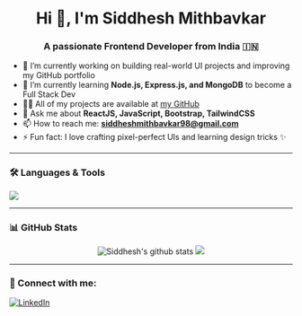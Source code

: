 <h1 align="center">Hi 👋, I'm Siddhesh Mithbavkar</h1>
<h3 align="center">A passionate Frontend Developer from India 🇮🇳</h3>

- 🔭 I’m currently working on building real-world UI projects and improving my GitHub portfolio  
- 🌱 I’m currently learning **Node.js, Express.js, and MongoDB** to become a Full Stack Dev  
- 👨‍💻 All of my projects are available at [my GitHub](https://github.com/sid6398)  
- 💬 Ask me about **ReactJS, JavaScript, Bootstrap, TailwindCSS**  
- 📫 How to reach me: **siddheshmithbavkar98@gmail.com**  
- ⚡ Fun fact: I love crafting pixel-perfect UIs and learning design tricks ✨

---

### 🛠️ Languages & Tools
<p align="left">
  <img src="https://skillicons.dev/icons?i=html,css,js,react,bootstrap,tailwind,github,figma,vscode" />
</p>

---

### 📊 GitHub Stats
<p align="center">
  <img src="https://github-readme-stats.vercel.app/api?username=siddhesh-mithbavkar&show_icons=true&theme=radical" alt="Siddhesh's github stats" />
  <img src="https://github-readme-stats.vercel.app/api/top-langs/?username=siddhesh-mithbavkar&layout=compact&theme=radical" />
</p>

---

### 🔗 Connect with me:
[![LinkedIn](https://img.shields.io/badge/LinkedIn-blue?logo=linkedin&style=for-the-badge)](https://www.linkedin.com/in/siddhesh-mithbavkar)
